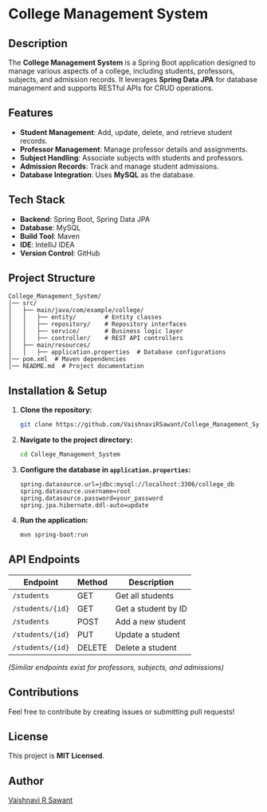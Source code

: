 # College Management System

## Description
The **College Management System** is a Spring Boot application designed to manage various aspects of a college, including students, professors, subjects, and admission records. It leverages **Spring Data JPA** for database management and supports RESTful APIs for CRUD operations.

## Features
- **Student Management**: Add, update, delete, and retrieve student records.
- **Professor Management**: Manage professor details and assignments.
- **Subject Handling**: Associate subjects with students and professors.
- **Admission Records**: Track and manage student admissions.
- **Database Integration**: Uses **MySQL** as the database.

## Tech Stack
- **Backend**: Spring Boot, Spring Data JPA
- **Database**: MySQL
- **Build Tool**: Maven
- **IDE**: IntelliJ IDEA
- **Version Control**: GitHub

## Project Structure
```
College_Management_System/
│── src/
│   ├── main/java/com/example/college/
│   │   ├── entity/        # Entity classes
│   │   ├── repository/    # Repository interfaces
│   │   ├── service/       # Business logic layer
│   │   ├── controller/    # REST API controllers
│   ├── main/resources/
│   │   ├── application.properties  # Database configurations
│── pom.xml  # Maven dependencies
│── README.md  # Project documentation
```

## Installation & Setup
1. **Clone the repository:**
   ```sh
   git clone https://github.com/VaishnaviRSawant/College_Management_System.git
   ```
2. **Navigate to the project directory:**
   ```sh
   cd College_Management_System
   ```
3. **Configure the database in `application.properties`:**
   ```properties
   spring.datasource.url=jdbc:mysql://localhost:3306/college_db
   spring.datasource.username=root
   spring.datasource.password=your_password
   spring.jpa.hibernate.ddl-auto=update
   ```
4. **Run the application:**
   ```sh
   mvn spring-boot:run
   ```

## API Endpoints
| Endpoint | Method | Description |
|----------|--------|-------------|
| `/students` | GET | Get all students |
| `/students/{id}` | GET | Get a student by ID |
| `/students` | POST | Add a new student |
| `/students/{id}` | PUT | Update a student |
| `/students/{id}` | DELETE | Delete a student |

_(Similar endpoints exist for professors, subjects, and admissions)_

## Contributions
Feel free to contribute by creating issues or submitting pull requests!

## License
This project is **MIT Licensed**.

## Author
[Vaishnavi R Sawant](https://github.com/VaishnaviRSawant)

